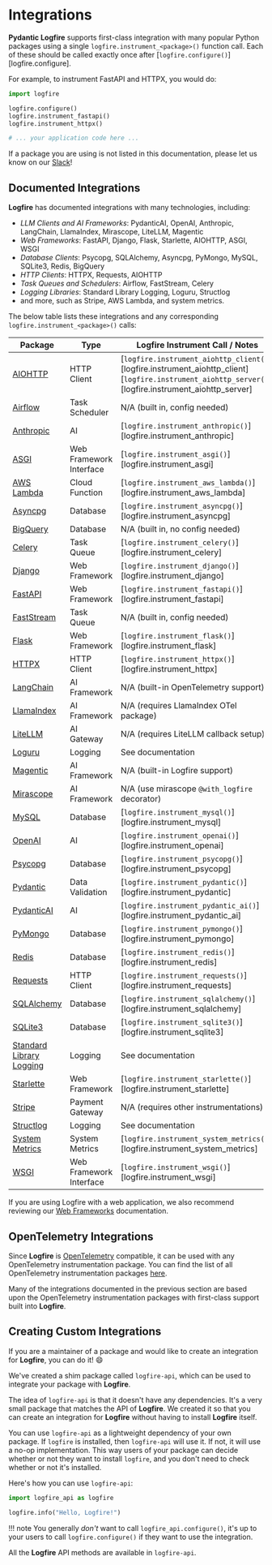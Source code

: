 # Integrations

**Pydantic Logfire** supports first-class integration with many popular Python packages using a single `logfire.instrument_<package>()`
function call. Each of these should be called exactly once after [`logfire.configure()`][logfire.configure].

For example, to instrument FastAPI and HTTPX, you would do:

```python
import logfire

logfire.configure()
logfire.instrument_fastapi()
logfire.instrument_httpx()

# ... your application code here ...
```

If a package you are using is not listed in this documentation, please let us know on our [Slack][slack]!

## Documented Integrations

**Logfire** has documented integrations with many technologies, including:

- *LLM Clients and AI Frameworks*: PydanticAI, OpenAI, Anthropic, LangChain, LlamaIndex, Mirascope, LiteLLM, Magentic
- *Web Frameworks*: FastAPI, Django, Flask, Starlette, AIOHTTP, ASGI, WSGI
- *Database Clients*: Psycopg, SQLAlchemy, Asyncpg, PyMongo, MySQL, SQLite3, Redis, BigQuery
- *HTTP Clients*: HTTPX, Requests, AIOHTTP
- *Task Queues and Schedulers*: Airflow, FastStream, Celery
- *Logging Libraries*: Standard Library Logging, Loguru, Structlog
- and more, such as Stripe, AWS Lambda, and system metrics.

The below table lists these integrations and any corresponding `logfire.instrument_<package>()` calls:

| Package                                  | Type                    | Logfire Instrument Call / Notes                                  |
|-------------------------------------------|-------------------------|------------------------------------------------------------------|
| [AIOHTTP](http-clients/aiohttp.md)        | HTTP Client             | [`logfire.instrument_aiohttp_client()`,][logfire.instrument_aiohttp_client] [`logfire.instrument_aiohttp_server()`][logfire.instrument_aiohttp_server] |
| [Airflow](event-streams/airflow.md)       | Task Scheduler          | N/A (built in, config needed)                                    |
| [Anthropic](llms/anthropic.md)            | AI                      | [`logfire.instrument_anthropic()`][logfire.instrument_anthropic]                                 |
| [ASGI](web-frameworks/asgi.md)            | Web Framework Interface | [`logfire.instrument_asgi()`][logfire.instrument_asgi]                                      |
| [AWS Lambda](aws-lambda.md)               | Cloud Function          | [`logfire.instrument_aws_lambda()`][logfire.instrument_aws_lambda]                                |
| [Asyncpg](databases/asyncpg.md)           | Database                | [`logfire.instrument_asyncpg()`][logfire.instrument_asyncpg]                                   |
| [BigQuery](databases/bigquery.md)         | Database                | N/A (built in, no config needed)                                 |
| [Celery](event-streams/celery.md)         | Task Queue              | [`logfire.instrument_celery()`][logfire.instrument_celery]                                    |
| [Django](web-frameworks/django.md)        | Web Framework           | [`logfire.instrument_django()`][logfire.instrument_django]                                    |
| [FastAPI](web-frameworks/fastapi.md)      | Web Framework           | [`logfire.instrument_fastapi()`][logfire.instrument_fastapi]                                   |
| [FastStream](event-streams/faststream.md) | Task Queue              | N/A (built in, config needed)                                    |
| [Flask](web-frameworks/flask.md)          | Web Framework           | [`logfire.instrument_flask()`][logfire.instrument_flask]                                     |
| [HTTPX](http-clients/httpx.md)            | HTTP Client             | [`logfire.instrument_httpx()`][logfire.instrument_httpx]                                     |
| [LangChain](llms/langchain.md)            | AI Framework            | N/A (built-in OpenTelemetry support)                             |
| [LlamaIndex](llms/llamaindex.md)          | AI Framework            | N/A (requires LlamaIndex OTel package)                           |
| [LiteLLM](llms/litellm.md)                | AI Gateway              | N/A (requires LiteLLM callback setup)                            |
| [Loguru](loguru.md)                       | Logging                 | See documentation                                                |
| [Magentic](llms/magentic.md)              | AI Framework            | N/A (built-in Logfire support)                                   |
| [Mirascope](llms/mirascope.md)            | AI Framework            | N/A (use mirascope `@with_logfire` decorator)                    |
| [MySQL](databases/mysql.md)               | Database                | [`logfire.instrument_mysql()`][logfire.instrument_mysql]                                     |
| [OpenAI](llms/openai.md)                  | AI                      | [`logfire.instrument_openai()`][logfire.instrument_openai]                                    |
| [Psycopg](databases/psycopg.md)           | Database                | [`logfire.instrument_psycopg()`][logfire.instrument_psycopg]                                   |
| [Pydantic](pydantic.md)                   | Data Validation         | [`logfire.instrument_pydantic()`][logfire.instrument_pydantic]                                  |
| [PydanticAI](llms/pydanticai.md)          | AI                      | [`logfire.instrument_pydantic_ai()`][logfire.instrument_pydantic_ai]                               |
| [PyMongo](databases/pymongo.md)           | Database                | [`logfire.instrument_pymongo()`][logfire.instrument_pymongo]                                   |
| [Redis](databases/redis.md)               | Database                | [`logfire.instrument_redis()`][logfire.instrument_redis]                                     |
| [Requests](http-clients/requests.md)      | HTTP Client             | [`logfire.instrument_requests()`][logfire.instrument_requests]                                  |
| [SQLAlchemy](databases/sqlalchemy.md)     | Database                | [`logfire.instrument_sqlalchemy()`][logfire.instrument_sqlalchemy]                                |
| [SQLite3](databases/sqlite3.md)           | Database                | [`logfire.instrument_sqlite3()`][logfire.instrument_sqlite3]                                   |
| [Standard Library Logging](logging.md)    | Logging                 | See documentation                                                |
| [Starlette](web-frameworks/starlette.md)  | Web Framework           | [`logfire.instrument_starlette()`][logfire.instrument_starlette]                                 |
| [Stripe](stripe.md)                       | Payment Gateway         | N/A (requires other instrumentations)                            |
| [Structlog](structlog.md)                 | Logging                 | See documentation                                                |
| [System Metrics](system-metrics.md)       | System Metrics          | [`logfire.instrument_system_metrics()`][logfire.instrument_system_metrics]                            |
| [WSGI](web-frameworks/wsgi.md)            | Web Framework Interface | [`logfire.instrument_wsgi()`][logfire.instrument_wsgi]                                      |

If you are using Logfire with a web application, we also recommend reviewing
our [Web Frameworks](web-frameworks/index.md)
documentation.

## OpenTelemetry Integrations

Since **Logfire** is [OpenTelemetry][opentelemetry] compatible, it can be used with any OpenTelemetry
instrumentation package. You can find the list of all OpenTelemetry instrumentation packages
[here](https://opentelemetry-python-contrib.readthedocs.io/en/latest/).

Many of the integrations documented in the previous section are based upon the OpenTelemetry instrumentation packages
with first-class support built into **Logfire**.

## Creating Custom Integrations

If you are a maintainer of a package and would like to create an integration for **Logfire**, you can do it! :smile:

We've created a shim package called `logfire-api`, which can be used to integrate your package with **Logfire**.

The idea of `logfire-api` is that it doesn't have any dependencies. It's a very small package that matches the API of **Logfire**.
We created it so that you can create an integration for **Logfire** without having to install **Logfire** itself.

You can use `logfire-api` as a lightweight dependency of your own package.
If `logfire` is installed, then `logfire-api` will use it. If not, it will use a no-op implementation.
This way users of your package can decide whether or not they want to install `logfire`, and you don't need to
check whether or not it's installed.

Here's how you can use `logfire-api`:

```python
import logfire_api as logfire

logfire.info("Hello, Logfire!")
```

!!! note
    You generally *don't* want to call `logfire_api.configure()`, it's up to your users to call
    `logfire.configure()` if they want to use the integration.

All the **Logfire** API methods are available in `logfire-api`.

[slack]: https://logfire.pydantic.dev/docs/join-slack/
[opentelemetry]: https://opentelemetry.io/
